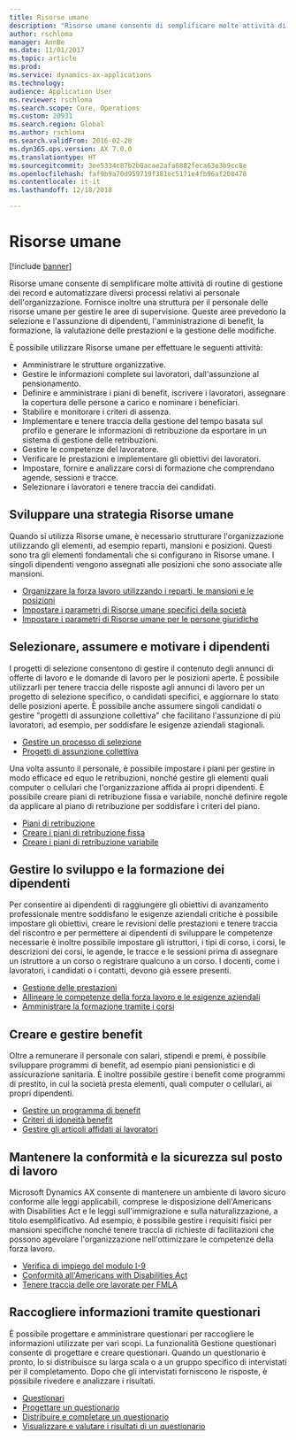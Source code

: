 ```yaml
---
title: Risorse umane
description: "Risorse umane consente di semplificare molte attività di routine di gestione dei record e automatizzare diversi processi relativi al personale dell'organizzazione. Fornisce inoltre una struttura per il personale delle risorse umane per gestire le aree di supervisione. Queste aree prevedono la selezione e l'assunzione di dipendenti, l'amministrazione di benefit, la formazione, la valutazione delle prestazioni e la gestione delle modifiche."
author: rschloma
manager: AnnBe
ms.date: 11/01/2017
ms.topic: article
ms.prod: 
ms.service: dynamics-ax-applications
ms.technology: 
audience: Application User
ms.reviewer: rschloma
ms.search.scope: Core, Operations
ms.custom: 20931
ms.search.region: Global
ms.author: rschloma
ms.search.validFrom: 2016-02-28
ms.dyn365.ops.version: AX 7.0.0
ms.translationtype: HT
ms.sourcegitcommit: 3ee5334c87b2b0acae2afa6882feca63e3b9cc8e
ms.openlocfilehash: faf9b9a70d959719f381ec5171e4fb96af208478
ms.contentlocale: it-it
ms.lasthandoff: 12/18/2018

---
```


# <a name="human-resources"></a>Risorse umane

[!include [banner](../includes/banner.md)]

Risorse umane consente di semplificare molte attività di routine di gestione dei record e automatizzare diversi processi relativi al personale dell'organizzazione. Fornisce inoltre una struttura per il personale delle risorse umane per gestire le aree di supervisione. Queste aree prevedono la selezione e l'assunzione di dipendenti, l'amministrazione di benefit, la formazione, la valutazione delle prestazioni e la gestione delle modifiche.

È possibile utilizzare Risorse umane per effettuare le seguenti attività:

+ Amministrare le strutture organizzative.
+ Gestire le informazioni complete sui lavoratori, dall'assunzione al pensionamento.
+ Definire e amministrare i piani di benefit, iscrivere i lavoratori, assegnare la copertura delle persone a carico e nominare i beneficiari.
+ Stabilire e monitorare i criteri di assenza.
+ Implementare e tenere traccia della gestione del tempo basata sul profilo e generare le informazioni di retribuzione da esportare in un sistema di gestione delle retribuzioni.
+ Gestire le competenze del lavoratore.
+ Verificare le prestazioni e implementare gli obiettivi dei lavoratori.
+ Impostare, fornire e analizzare corsi di formazione che comprendano agende, sessioni e tracce.
+ Selezionare i lavoratori e tenere traccia dei candidati.

## <a name="develop-a-human-resources-strategy"></a>Sviluppare una strategia Risorse umane

Quando si utilizza Risorse umane, è necessario strutturare l'organizzazione utilizzando gli elementi, ad esempio reparti, mansioni e posizioni. Questi sono tra gli elementi fondamentali che si configurano in Risorse umane. I singoli dipendenti vengono assegnati alle posizioni che sono associate alle mansioni.

- [Organizzare la forza lavoro utilizzando i reparti, le mansioni e le posizioni](../../talent/departments-jobs-positions.md)
- [Impostare i parametri di Risorse umane specifici della società](../../talent/set-up-company-specific-hr-parameters.md)
- [Impostare i parametri di Risorse umane per le persone giuridiche](../../talent/set-up-hr-parameters-across-legal-entities.md)

## <a name="recruit-hire-and-motivate-employees"></a>Selezionare, assumere e motivare i dipendenti

I progetti di selezione consentono di gestire il contenuto degli annunci di offerte di lavoro e le domande di lavoro per le posizioni aperte. È possibile utilizzarli per tenere traccia delle risposte agli annunci di lavoro per un progetto di selezione specifico, o candidati specifici, e aggiornare lo stato delle posizioni aperte. È possibile anche assumere singoli candidati o gestire "progetti di assunzione collettiva" che facilitano l'assunzione di più lavoratori, ad esempio, per soddisfare le esigenze aziendali stagionali.

- [Gestire un processo di selezione](manage-recruiting-process.md)
- [Progetti di assunzione collettiva](mass-hire-projects.md) 

Una volta assunto il personale, è possibile impostare i piani per gestire in modo efficace ed equo le retribuzioni, nonché gestire gli elementi quali computer o cellulari che l'organizzazione affida ai propri dipendenti. È possibile creare piani di retribuzione fissa e variabile, nonché definire regole da applicare al piano di retribuzione per soddisfare i criteri del piano.

- [Piani di retribuzione](../../talent/compensation-plans.md)
- [Creare i piani di retribuzione fissa](../../talent/create-fixed-compensation-plans.md)
- [Creare i piani di retribuzione variabile](../../talent/create-variable-compensation-plans.md)

## <a name="develop-and-train-employees"></a>Gestire lo sviluppo e la formazione dei dipendenti

Per consentire ai dipendenti di raggiungere gli obiettivi di avanzamento professionale mentre soddisfano le esigenze aziendali critiche è possibile impostare gli obiettivi, creare le revisioni delle prestazioni e tenere traccia del riscontro e per permettere ai dipendenti di sviluppare le competenze necessarie è inoltre possibile impostare gli istruttori, i tipi di corso, i corsi, le descrizioni dei corsi, le agende, le tracce e le sessioni prima di assegnare un istruttore a un corso o registrare qualcuno a un corso. I docenti, come i lavoratori, i candidati o i contatti, devono già essere presenti.

- [Gestione delle prestazioni](../../talent/performance-management-overview.md)
- [Allineare le competenze della forza lavoro e le esigenze aziendali](../../talent/skills.md)
- [Amministrare la formazione tramite i corsi](../../talent/courses.md)

## <a name="create-and-maintain-benefits"></a>Creare e gestire benefit

Oltre a remunerare il personale con salari, stipendi e premi, è possibile sviluppare programmi di benefit, ad esempio piani pensionistici e di assicurazione sanitaria. È inoltre possibile gestire i benefit come programmi di prestito, in cui la società presta elementi, quali computer o cellulari, ai propri dipendenti.

- [Gestire un programma di benefit](../../talent/manage-benefit-program.md)
- [Criteri di idoneità benefit](../../talent/benefit-eligibility-policies.md)
- [Gestire gli articoli affidati ai lavoratori](../../talent/loan-items.md)

## <a name="maintain-workplace-safety-and-compliance"></a>Mantenere la conformità e la sicurezza sul posto di lavoro

Microsoft Dynamics AX consente di mantenere un ambiente di lavoro sicuro conforme alle leggi applicabili, comprese le disposizione dell'Americans with Disabilities Act e le leggi sull'immigrazione e sulla naturalizzazione, a titolo esemplificativo. Ad esempio, è possibile gestire i requisiti fisici per mansioni specifiche nonché tenere traccia di richieste di facilitazioni che possono agevolare l'organizzazione nell'ottimizzare le competenze della forza lavoro.

- [Verifica di impiego del modulo I-9](localizations/noam-usa-form-i-9-verification.md)
- [Conformità all'Americans with Disabilities Act](localizations/noam-usa-comply-ada.md)
- [Tenere traccia delle ore lavorate per FMLA](localizations/noam-usa-track-time-for-fmla.md)

## <a name="gather-information-using-questionnaires"></a>Raccogliere informazioni tramite questionari

È possibile progettare e amministrare questionari per raccogliere le informazioni utilizzate per vari scopi. La funzionalità Gestione questionari consente di progettare e creare questionari. Quando un questionario è pronto, lo si distribuisce su larga scala o a un gruppo specifico di intervistati per il completamento. Dopo che gli intervistati forniscono le risposte, è possibile rivedere e analizzare i risultati.

- [Questionari](../../talent/questionnaires.md)
- [Progettare un questionario](../../talent/design-questionnaires.md)
- [Distribuire e completare un questionario](../../talent/distribute-questionnaires.md)
- [Visualizzare e valutare i risultati di un questionario](../../talent/evaluate-questionnaire-results.md)

